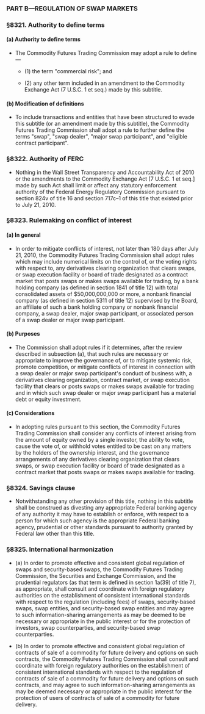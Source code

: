 ### PART B—REGULATION OF SWAP MARKETS

### §8321. Authority to define terms
#### (a) Authority to define terms
* The Commodity Futures Trading Commission may adopt a rule to define—

  * (1) the term "commercial risk"; and

  * (2) any other term included in an amendment to the Commodity Exchange Act (7 U.S.C. 1 et seq.) made by this subtitle.

#### (b) Modification of definitions
* To include transactions and entities that have been structured to evade this subtitle (or an amendment made by this subtitle), the Commodity Futures Trading Commission shall adopt a rule to further define the terms "swap", "swap dealer", "major swap participant", and "eligible contract participant".

### §8322. Authority of FERC
* Nothing in the Wall Street Transparency and Accountability Act of 2010 or the amendments to the Commodity Exchange Act [7 U.S.C. 1 et seq.] made by such Act shall limit or affect any statutory enforcement authority of the Federal Energy Regulatory Commission pursuant to section 824v of title 16 and section 717c–1 of this title that existed prior to July 21, 2010.

### §8323. Rulemaking on conflict of interest
#### (a) In general
* In order to mitigate conflicts of interest, not later than 180 days after July 21, 2010, the Commodity Futures Trading Commission shall adopt rules which may include numerical limits on the control of, or the voting rights with respect to, any derivatives clearing organization that clears swaps, or swap execution facility or board of trade designated as a contract market that posts swaps or makes swaps available for trading, by a bank holding company (as defined in section 1841 of title 12) with total consolidated assets of $50,000,000,000 or more, a nonbank financial company (as defined in section 5311 of title 12) supervised by the Board, an affiliate of such a bank holding company or nonbank financial company, a swap dealer, major swap participant, or associated person of a swap dealer or major swap participant.

#### (b) Purposes
* The Commission shall adopt rules if it determines, after the review described in subsection (a), that such rules are necessary or appropriate to improve the governance of, or to mitigate systemic risk, promote competition, or mitigate conflicts of interest in connection with a swap dealer or major swap participant's conduct of business with, a derivatives clearing organization, contract market, or swap execution facility that clears or posts swaps or makes swaps available for trading and in which such swap dealer or major swap participant has a material debt or equity investment.

#### (c) Considerations
* In adopting rules pursuant to this section, the Commodity Futures Trading Commission shall consider any conflicts of interest arising from the amount of equity owned by a single investor, the ability to vote, cause the vote of, or withhold votes entitled to be cast on any matters by the holders of the ownership interest, and the governance arrangements of any derivatives clearing organization that clears swaps, or swap execution facility or board of trade designated as a contract market that posts swaps or makes swaps available for trading.

### §8324. Savings clause
* Notwithstanding any other provision of this title, nothing in this subtitle shall be construed as divesting any appropriate Federal banking agency of any authority it may have to establish or enforce, with respect to a person for which such agency is the appropriate Federal banking agency, prudential or other standards pursuant to authority granted by Federal law other than this title.

### §8325. International harmonization
* (a) In order to promote effective and consistent global regulation of swaps and security-based swaps, the Commodity Futures Trading Commission, the Securities and Exchange Commission, and the prudential regulators (as that term is defined in section 1a(39) of title 7), as appropriate, shall consult and coordinate with foreign regulatory authorities on the establishment of consistent international standards with respect to the regulation (including fees) of swaps, security-based swaps, swap entities, and security-based swap entities and may agree to such information-sharing arrangements as may be deemed to be necessary or appropriate in the public interest or for the protection of investors, swap counterparties, and security-based swap counterparties.

* (b) In order to promote effective and consistent global regulation of contracts of sale of a commodity for future delivery and options on such contracts, the Commodity Futures Trading Commission shall consult and coordinate with foreign regulatory authorities on the establishment of consistent international standards with respect to the regulation of contracts of sale of a commodity for future delivery and options on such contracts, and may agree to such information-sharing arrangements as may be deemed necessary or appropriate in the public interest for the protection of users of contracts of sale of a commodity for future delivery.